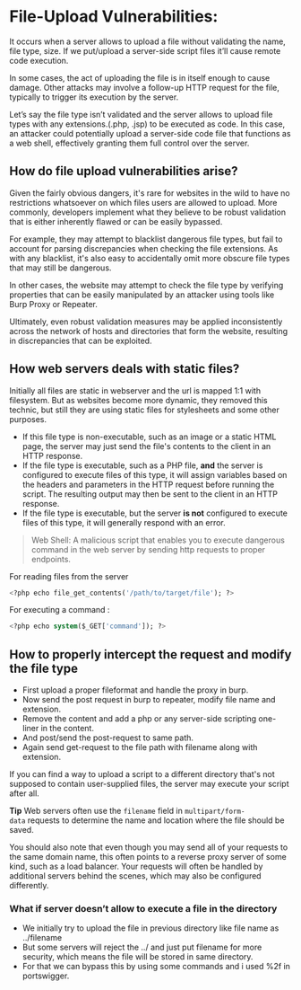 # File-Upload Vulnerabilities:

It occurs when a server allows to upload a file without validating the name, file type, size. If we put/upload a server-side script files it’ll cause remote code execution.

In some cases, the act of uploading the file is in itself enough to cause damage. Other attacks may involve a follow-up HTTP request for the file, typically to trigger its execution by the server.

Let’s say the file type isn’t validated and the server allows to upload file types with any extensions.(.php, .jsp) to be executed as code. In this case, an attacker could potentially upload a server-side code file that functions as a web shell, effectively granting them full control over the server.

## **How do file upload vulnerabilities arise?**

Given the fairly obvious dangers, it's rare for websites in the wild to have no restrictions whatsoever on which files users are allowed to upload. More commonly, developers implement what they believe to be robust validation that is either inherently flawed or can be easily bypassed.

For example, they may attempt to blacklist dangerous file types, but fail to account for parsing discrepancies when checking the file extensions. As with any blacklist, it's also easy to accidentally omit more obscure file types that may still be dangerous.

In other cases, the website may attempt to check the file type by verifying properties that can be easily manipulated by an attacker using tools like Burp Proxy or Repeater.

Ultimately, even robust validation measures may be applied inconsistently across the network of hosts and directories that form the website, resulting in discrepancies that can be exploited.

## How web servers deals with static files?

Initially all files are static in webserver and the url is mapped 1:1 with filesystem. But as websites become more dynamic, they removed this technic, but still they are using static files for stylesheets and some other purposes.

- If this file type is non-executable, such as an image or a static HTML page, the server may just send the file's contents to the client in an HTTP response.
- If the file type is executable, such as a PHP file, **and** the server is configured to execute files of this type, it will assign variables based on the headers and parameters in the HTTP request before running the script. The resulting output may then be sent to the client in an HTTP response.
- If the file type is executable, but the server **is not** configured to execute files of this type, it will generally respond with an error.

> Web Shell:
A malicious script that enables you to execute dangerous command in the web server by sending http requests to proper endpoints.
> 

For reading files from the server

```sql
<?php echo file_get_contents('/path/to/target/file'); ?>
```

For executing a command : 

```sql
<?php echo system($_GET['command']); ?>
```

## How to properly intercept the request and modify the file type

- First upload a proper fileformat and handle the proxy in burp.
- Now send the post request in burp to repeater, modify file name and extension.
- Remove the content and add a php or any server-side scripting one-liner in the content.
- And post/send the post-request to same path.
- Again send get-request to the file path with filename along with extension.

If you can find a way to upload a script to a different directory that's not supposed to contain user-supplied files, the server may execute your script after all.

**Tip**
Web servers often use the `filename` field in `multipart/form-data` requests to determine the name and location where the file should be saved.

You should also note that even though you may send all of your requests to the same domain name, this often points to a reverse proxy server of some kind, such as a load balancer. Your requests will often be handled by additional servers behind the scenes, which may also be configured differently.

### What if server doesn’t allow to execute a file in the directory

- We initially try to upload the file in previous directory like file name as ../filename
- But some servers will reject the ../ and just put filename for more security, which means the file will be stored in same directory.
- For that we can bypass this by using some commands and i used %2f in portswigger.
